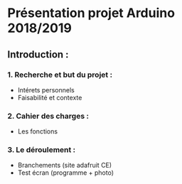 # Présentation projet Arduino 2018/2019
## Introduction :
### 1. Recherche et but du projet :
- Intérets personnels 
- Faisabilité et contexte 
### 2. Cahier des charges :
- Les fonctions 
### 3. Le déroulement :
- Branchements (site adafruit CE)
- Test écran (programme + photo)
